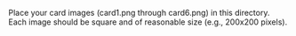 Place your card images (card1.png through card6.png) in this directory.
Each image should be square and of reasonable size (e.g., 200x200 pixels).